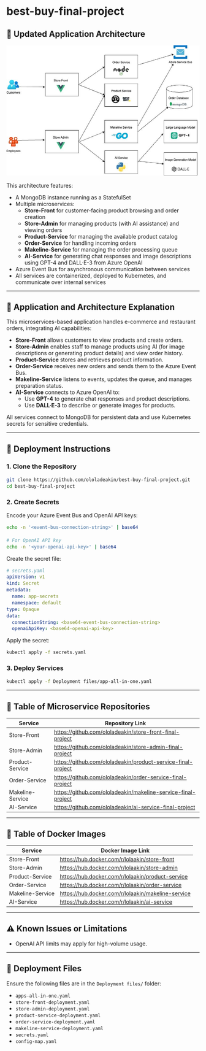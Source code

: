 # best-buy-final-project

## 📐 Updated Application Architecture

![Updated Architecture Diagram](./assets/bestbuy%20architecture.jpg)

This architecture features:
- A MongoDB instance running as a StatefulSet
- Multiple microservices:
  - **Store-Front** for customer-facing product browsing and order creation
  - **Store-Admin** for managing products (with AI assistance) and viewing orders
  - **Product-Service** for managing the available product catalog
  - **Order-Service** for handling incoming orders
  - **Makeline-Service** for managing the order processing queue
  - **AI-Service** for generating chat responses and image descriptions using GPT-4 and DALL·E-3 from Azure OpenAI
- Azure Event Bus for asynchronous communication between services
- All services are containerized, deployed to Kubernetes, and communicate over internal services

---

## 🧠 Application and Architecture Explanation

This microservices-based application handles e-commerce and restaurant orders, integrating AI capabilities:

- **Store-Front** allows customers to view products and create orders.
- **Store-Admin** enables staff to manage products using AI (for image descriptions or generating product details) and view order history.
- **Product-Service** stores and retrieves product information.
- **Order-Service** receives new orders and sends them to the Azure Event Bus.
- **Makeline-Service** listens to events, updates the queue, and manages preparation status.
- **AI-Service** connects to Azure OpenAI to:
  - Use **GPT-4** to generate chat responses and product descriptions.
  - Use **DALL·E-3** to describe or generate images for products.

All services connect to MongoDB for persistent data and use Kubernetes secrets for sensitive credentials.

---

## 🚀 Deployment Instructions

### 1. Clone the Repository
```bash
git clone https://github.com/ololadeakin/best-buy-final-project.git
cd best-buy-final-project
```

### 2. Create Secrets
Encode your Azure Event Bus and OpenAI API keys:
```bash
echo -n '<event-bus-connection-string>' | base64

# For OpenAI API key
echo -n '<your-openai-api-key>' | base64
```

Create the secret file:
```yaml
# secrets.yaml
apiVersion: v1
kind: Secret
metadata:
  name: app-secrets
  namespace: default
type: Opaque
data:
  connectionString: <base64-event-bus-connection-string>
  openaiApiKey: <base64-openai-api-key>
```

Apply the secret:
```bash
kubectl apply -f secrets.yaml
```

### 3. Deploy Services
```bash
kubectl apply -f Deployment files/app-all-in-one.yaml
```

---

## 📁 Table of Microservice Repositories

| Service         | Repository Link                             |
|----------------|----------------------------------------------|
| Store-Front     | https://github.com/ololadeakin/store-front-final-project                              |
| Store-Admin     | https://github.com/ololadeakin/store-admin-final-project                               |
| Product-Service | https://github.com/ololadeakin/product-service-final-project                              |
| Order-Service   | https://github.com/ololadeakin/order-service-final-project   |
| Makeline-Service| https://github.com/ololadeakin/makeline-service-final-project|
| AI-Service      | https://github.com/ololadeakin/ai-service-final-project     |

---

## 🐳 Table of Docker Images

| Service         | Docker Image Link                                 |
|----------------|----------------------------------------------------|
| Store-Front     | https://hub.docker.com/r/lolaakin/store-front                                 |
| Store-Admin     | https://hub.docker.com/r/lolaakin/store-admin                                 |
| Product-Service | https://hub.docker.com/r/lolaakin/product-service                                 |
| Order-Service   | https://hub.docker.com/r/lolaakin/order-service   |
| Makeline-Service| https://hub.docker.com/r/lolaakin/makeline-service|
| AI-Service      | https://hub.docker.com/r/lolaakin/ai-service      |

---

## ⚠️ Known Issues or Limitations
- OpenAI API limits may apply for high-volume usage.


---

## 📂 Deployment Files
Ensure the following files are in the `Deployment files/` folder:

- `apps-all-in-one.yaml`
- `store-front-deployment.yaml`
- `store-admin-deployment.yaml`
- `product-service-deployment.yaml`
- `order-service-deployment.yaml`
- `makeline-service-deployment.yaml`
- `secrets.yaml`
- `config-map.yaml` 

